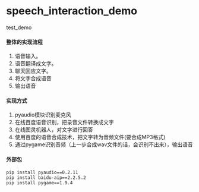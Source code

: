 # speech_interaction_demo
test_demo

#### 整体的实现流程

1. 语音输入。
2. 语音翻译成文字。
3. 聊天回应文字。
4. 将文字合成语音
5. 输出语音

#### 实现方式

1. pyaudio模块识别麦克风
2. 在线百度语音识别，把录音文件转换成文字
3. 在线图灵机器人，对文字进行回答
4. 使用百度的语音合成技术，把文字转为音频文件(要合成MP3格式)
5. 通过pygame识别音频（上一步合成wav文件的话，会识别不出来），输出语音

#### 外部包
```
pip install pyaudio==0.2.11
pip install baidu-aip==2.2.5.2
pip install pygame==1.9.4
```
